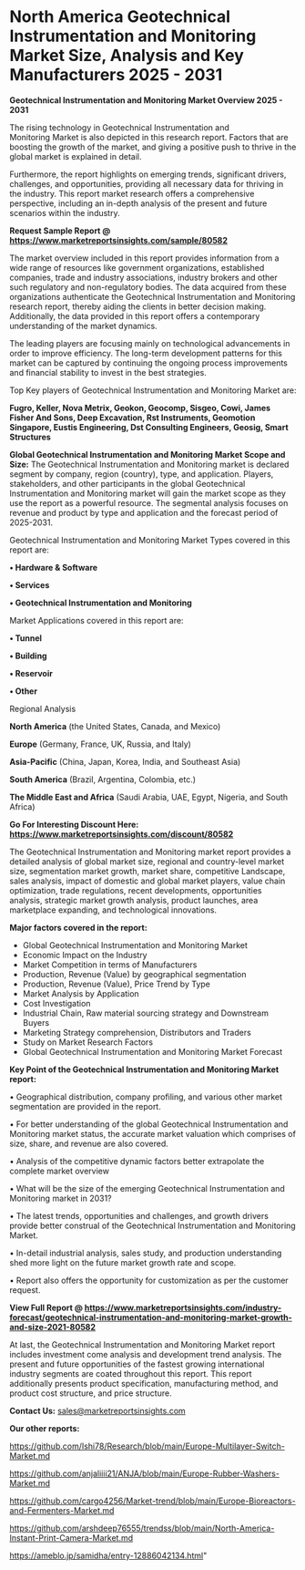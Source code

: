 # North America Geotechnical Instrumentation and Monitoring Market Size, Analysis and Key Manufacturers 2025 - 2031

<Strong> Geotechnical Instrumentation and Monitoring Market Overview 2025 - 2031</strong>

The rising technology in Geotechnical Instrumentation and Monitoring Market is also depicted in this research report. Factors that are boosting the growth of the market, and giving a positive push to thrive in the global market is explained in detail.

Furthermore, the report highlights on emerging trends, significant drivers, challenges, and opportunities, providing all necessary data for thriving in the industry. This report market research offers a comprehensive perspective, including an in-depth analysis of the present and future scenarios within the industry.

<strong>Request Sample Report @ <a href=https://www.marketreportsinsights.com/sample/80582>https://www.marketreportsinsights.com/sample/80582</a></strong>

The market overview included in this report provides information from a wide range of resources like government organizations, established companies, trade and industry associations, industry brokers and other such regulatory and non-regulatory bodies. The data acquired from these organizations authenticate the Geotechnical Instrumentation and Monitoring research report, thereby aiding the clients in better decision making. Additionally, the data provided in this report offers a contemporary understanding of the market dynamics.

The leading players are focusing mainly on technological advancements in order to improve efficiency. The long-term development patterns for this market can be captured by continuing the ongoing process improvements and financial stability to invest in the best strategies.

Top Key players of Geotechnical Instrumentation and Monitoring Market are:

<strong>Fugro, Keller, Nova Metrix, Geokon, Geocomp, Sisgeo, Cowi, James Fisher And Sons, Deep Excavation, Rst Instruments, Geomotion Singapore, Eustis Engineering, Dst Consulting Engineers, Geosig, Smart Structures</strong>

<strong><b>Global Geotechnical Instrumentation and Monitoring Market Scope and Size:</b></strong>
The Geotechnical Instrumentation and Monitoring market is declared segment by company, region (country), type, and application. Players, stakeholders, and other participants in the global Geotechnical Instrumentation and Monitoring market will gain the market scope as they use the report as a powerful resource. The segmental analysis focuses on revenue and product by type and application and the forecast period of 2025-2031.

Geotechnical Instrumentation and Monitoring Market Types covered in this report are:

<strong>• Hardware & Software

• Services

• Geotechnical Instrumentation and Monitoring</strong>

Market Applications covered in this report are:

<strong>• Tunnel

• Building

• Reservoir

• Other</strong> 

Regional Analysis

<strong>North America</strong> (the United States, Canada, and Mexico)

<strong>Europe</strong> (Germany, France, UK, Russia, and Italy)

<strong>Asia-Pacific</strong> (China, Japan, Korea, India, and Southeast Asia)

<strong>South America</strong> (Brazil, Argentina, Colombia, etc.)

<strong>The Middle East and Africa</strong> (Saudi Arabia, UAE, Egypt, Nigeria, and South Africa)

<strong>Go For Interesting Discount Here: <a href=https://www.marketreportsinsights.com/discount/80582>https://www.marketreportsinsights.com/discount/80582</a></strong>

The Geotechnical Instrumentation and Monitoring market report provides a detailed analysis of global market size, regional and country-level market size, segmentation market growth, market share, competitive Landscape, sales analysis, impact of domestic and global market players, value chain optimization, trade regulations, recent developments, opportunities analysis, strategic market growth analysis, product launches, area marketplace expanding, and technological innovations.

<strong><b>Major factors covered in the report:</b></strong>
<ul>
  <li>Global Geotechnical Instrumentation and Monitoring Market </li>
  <li>Economic Impact on the Industry</li>
  <li>Market Competition in terms of Manufacturers</li>
  <li>Production, Revenue (Value) by geographical segmentation</li>
  <li>Production, Revenue (Value), Price Trend by Type</li>
  <li>Market Analysis by Application</li>
  <li>Cost Investigation</li>
  <li>Industrial Chain, Raw material sourcing strategy and Downstream Buyers</li>
  <li>Marketing Strategy comprehension, Distributors and Traders</li>
  <li>Study on Market Research Factors</li>
  <li>Global Geotechnical Instrumentation and Monitoring Market Forecast</li>
</ul>

<strong><b>Key Point of the Geotechnical Instrumentation and Monitoring Market report:</b></strong>

• Geographical distribution, company profiling, and various other market segmentation are provided in the report.

• For better understanding of the global Geotechnical Instrumentation and Monitoring market status, the accurate market valuation which comprises of size, share, and revenue are also covered.

• Analysis of the competitive dynamic factors better extrapolate the complete market overview

• What will be the size of the emerging Geotechnical Instrumentation and Monitoring market in 2031?

• The latest trends, opportunities and challenges, and growth drivers provide better construal of the Geotechnical Instrumentation and Monitoring Market.

• In-detail industrial analysis, sales study, and production understanding shed more light on the future market growth rate and scope.

• Report also offers the opportunity for customization as per the customer request.

<strong><b>View Full Report @ <a href=https://www.marketreportsinsights.com/industry-forecast/geotechnical-instrumentation-and-monitoring-market-growth-and-size-2021-80582>https://www.marketreportsinsights.com/industry-forecast/geotechnical-instrumentation-and-monitoring-market-growth-and-size-2021-80582</a></b></strong>


At last, the Geotechnical Instrumentation and Monitoring Market report includes investment come analysis and development trend analysis. The present and future opportunities of the fastest growing international industry segments are coated throughout this report. This report additionally presents product specification, manufacturing method, and product cost structure, and price structure.

<strong>Contact Us:</strong>
sales@marketreportsinsights.com

<strong>Our other reports:</strong>

<a href=https://github.com/Ishi78/Research/blob/main/Europe-Multilayer-Switch-Market.md>https://github.com/Ishi78/Research/blob/main/Europe-Multilayer-Switch-Market.md</a>

<a href=https://github.com/anjaliiii21/ANJA/blob/main/Europe-Rubber-Washers-Market.md>https://github.com/anjaliiii21/ANJA/blob/main/Europe-Rubber-Washers-Market.md</a>

<a href=https://github.com/cargo4256/Market-trend/blob/main/Europe-Bioreactors-and-Fermenters-Market.md>https://github.com/cargo4256/Market-trend/blob/main/Europe-Bioreactors-and-Fermenters-Market.md</a>

<a href=https://github.com/arshdeep76555/trendss/blob/main/North-America-Instant-Print-Camera-Market.md>https://github.com/arshdeep76555/trendss/blob/main/North-America-Instant-Print-Camera-Market.md</a>

<a href=https://ameblo.jp/samidha/entry-12886042134.html>https://ameblo.jp/samidha/entry-12886042134.html</a>"
